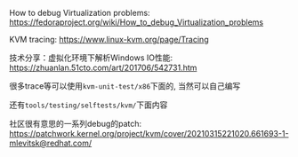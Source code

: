 

How to debug Virtualization problems: https://fedoraproject.org/wiki/How_to_debug_Virtualization_problems

KVM tracing: https://www.linux-kvm.org/page/Tracing

技术分享：虚拟化环境下解析Windows IO性能: https://zhuanlan.51cto.com/art/201706/542731.htm


很多trace等可以使用`kvm-unit-test/x86`下面的, 当然可以自己编写


还有`tools/testing/selftests/kvm/`下面内容

社区很有意思的一系列debug的patch: https://patchwork.kernel.org/project/kvm/cover/20210315221020.661693-1-mlevitsk@redhat.com/